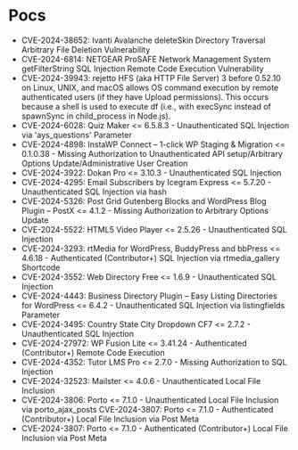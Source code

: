 # Pocs
- CVE-2024-38652: Ivanti Avalanche deleteSkin Directory Traversal Arbitrary File Deletion Vulnerability
- CVE-2024-6814: NETGEAR ProSAFE Network Management System getFilterString SQL Injection Remote Code Execution Vulnerability
- CVE-2024-39943: rejetto HFS (aka HTTP File Server) 3 before 0.52.10 on Linux, UNIX, and macOS allows OS command execution by remote authenticated users (if they have Upload permissions). This occurs because a shell is used to execute df (i.e., with execSync instead of spawnSync in child_process in Node.js).
- CVE-2024-6028: Quiz Maker <= 6.5.8.3 - Unauthenticated SQL Injection via 'ays_questions' Parameter
- CVE-2024-4898: InstaWP Connect – 1-click WP Staging & Migration <= 0.1.0.38 - Missing Authorization to Unauthenticated API setup/Arbitrary Options Update/Administrative User Creation
- CVE-2024-3922: Dokan Pro <= 3.10.3 - Unauthenticated SQL Injection
- CVE-2024-4295: Email Subscribers by Icegram Express <= 5.7.20 - Unauthenticated SQL Injection via hash
- CVE-2024-5326: Post Grid Gutenberg Blocks and WordPress Blog Plugin – PostX <= 4.1.2 - Missing Authorization to Arbitrary Options Update
- CVE-2024-5522: HTML5 Video Player <= 2.5.26 - Unauthenticated SQL Injection
- CVE-2024-3293: rtMedia for WordPress, BuddyPress and bbPress <= 4.6.18 - Authenticated (Contributor+) SQL Injection via rtmedia_gallery Shortcode
- CVE-2024-3552: Web Directory Free <= 1.6.9 - Unauthenticated SQL Injection
- CVE-2024-4443: Business Directory Plugin – Easy Listing Directories for WordPress <= 6.4.2 - Unauthenticated SQL Injection via listingfields Parameter
- CVE-2024-3495: Country State City Dropdown CF7 <= 2.7.2 - Unauthenticated SQL Injection
- CVE-2024-27972: WP Fusion Lite <= 3.41.24 - Authenticated (Contributor+) Remote Code Execution
- CVE-2024-4352: Tutor LMS Pro <= 2.7.0 - Missing Authorization to SQL Injection
- CVE-2024-32523: Mailster <= 4.0.6 - Unauthenticated Local File Inclusion
- CVE-2024-3806: Porto <= 7.1.0 - Unauthenticated Local File Inclusion via porto_ajax_posts CVE-2024-3807: Porto <= 7.1.0 - Authenticated (Contributor+) Local File Inclusion via Post Meta
- CVE-2024-3807: Porto <= 7.1.0 - Authenticated (Contributor+) Local File Inclusion via Post Meta
